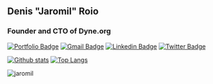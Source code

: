## Denis "Jaromil" Roio
### Founder and CTO of Dyne.org

[![Portfolio Badge](https://img.shields.io/badge/portfolio-web-blue?style=flat&link=https://jaromil.dyne.org/)](https://jaromil.dyne.org/) [![Gmail Badge](https://img.shields.io/badge/-J@Dyne.org-005FF9?style=flat&logo=Mail.Ru&logoColor=white&link=mailto:J@dyne.org)](mailto:jaromil@dyne.org) 
[![Linkedin Badge](https://img.shields.io/badge/-jaromil-0072b1?style=flat&logo=Linkedin&logoColor=white&link=https://www.linkedin.com/in/jaromil/)](https://www.linkedin.com/in/jaromil/)  [![Twitter Badge](https://img.shields.io/badge/-jaromil-00acee?style=flat&logo=twitter&logoColor=white&link=https://twitter.com/jaromil/)](https://www.twitter.com/jaromil/)  


[![Github stats](https://github-readme-stats.vercel.app/api?username=jaromil&show_icons=true&include_all_commits=true)](https://github.com/jaromil/github-readme-stats)
[![Top Langs](https://github-readme-stats.vercel.app/api/top-langs/?username=jaromil&layout=compact)](https://github.com/jaromil/github-readme-stats)

<p align=left> <img src=https://komarev.com/ghpvc/?username=jaromil alt=jaromil /> </p>

